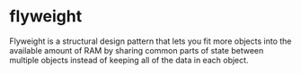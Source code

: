# flyweight

Flyweight is a structural design pattern that lets you fit more objects into the available amount of RAM by sharing common parts of state between multiple objects instead of keeping all of the data in each object.
